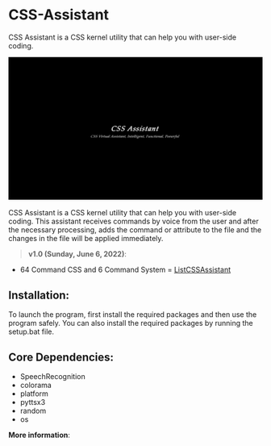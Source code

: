 # CSS-Assistant
CSS Assistant is a CSS kernel utility that can help you with user-side coding.

<img src="https://github.com/Mhadi-1382/CSS-Assistant/blob/main/CSS_Assistant_Logo_1920x1080.png" alt="CSS-Assistant">

CSS Assistant is a CSS kernel utility that can help you with user-side coding. This assistant receives commands by voice from the user and after the necessary processing, adds the command or attribute to the file and the changes in the file will be applied immediately.

> **v1.0 (Sunday, June 6, 2022)**:
- 64 Command CSS and 6 Command System = [ListCSSAssistant](https://github.com/Mhadi-1382/CSS-Assistant/blob/main/ListCSSAssistant.txt)

## Installation:
To launch the program, first install the required packages and then use the program safely. You can also install the required packages by running the setup.bat file.

## Core Dependencies:
- SpeechRecognition
- colorama
- platform
- pyttsx3
- random
- os

**More information**: 
